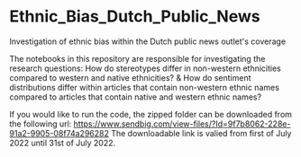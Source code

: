 # Ethnic_Bias_Dutch_Public_News
Investigation of ethnic bias within the Dutch public news outlet's coverage

The notebooks in this repository are responsible for investigating the research questions: 
How do stereotypes differ in non-western ethnicities compared to western and native ethnicities? 
& 
How do sentiment distributions differ within articles that contain non-western ethnic names compared to articles that contain native and western ethnic names?

If you would like to run the code, the zipped folder can be downloaded from the following url: https://www.sendbig.com/view-files/?Id=9f7b8062-228e-91a2-9905-08f74a296282
The downloadable link is valied from first of July 2022 until 31st of July 2022.
